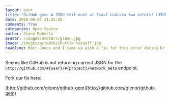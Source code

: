 ```yaml
---
layout: post
title: "GitHub gem: A JSON text must at least contain two octets! (JSON::ParserError)"
date: 2010-06-07 21:25:00
comments: true
categories: Open-Source
author: Glenn Roberts
avatar: /images/avatars/glenn.jpg
image: /images/artwork/shuttle-takeoff.jpg
headline: Matt Jones and I came up with a fix for this error during Dr Nic's OSS tutorial at RailsConf '10.
---
```

Seems like GitHub is not returning correct JSON for the `http://github.com/#{user}/#{project}/network_meta` endpoint.

Fork our fix here:

[http://github.com/glennr/github-gem](http://github.com/glennr/github-gem)
